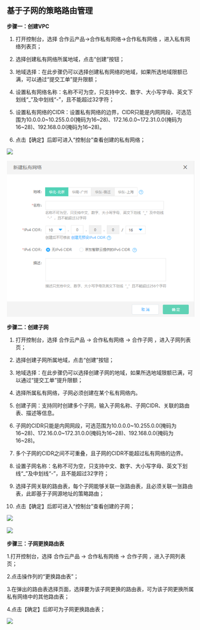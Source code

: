 ## **基于子网的策略路由管理**

**步骤一：创建VPC**

1. 打开控制台，选择 合作云产品->合作私有网络->合作私有网络 ，进入私有网络列表页；

1. 选择创建私有网络所属地域，点击“创建”按钮；

1. 地域选择：在此步骤仍可以选择创建私有网络的地域，如果所选地域限额已满，可以通过“提交工单”提升限额；

1. 设置私有网络名称：名称不可为空，只支持中文、数字、大小写字母、英文下划线“\_”及中划线“\-”，且不能超过32字符；

1. 设置私有网络的CIDR：设置私有网络的边界，CIDR只能是内网网段，可选范围为10.0.0.0\~10.255.0.0(掩码为16\~28)、172.16.0.0\~172.31.0.0(掩码为16\~28)、192.168.0.0(掩码为16\~28)。

1. 点击【确定】后即可进入“控制台”查看创建的私有网络；

![](/image/Networking/Virtual-Private-Cloud/Getting-Started/Subnet-Based-Policy-Routing-Management/Step1-1.png)

![](/image/Networking/Virtual-Private-Cloud/Getting-Started/Subnet-Based-Policy-Routing-Management/Step1-2.png)



**步骤二：创建子网**

1. 打开控制台，选择 合作云产品 -> 合作私有网络 -> 合作子网 ，进入子网列表页；

1. 选择创建子网所属地域，点击“创建”按钮；

1. 地域选择：在此步骤仍可以选择创建子网的地域，如果所选地域限额已满，可以通过“提交工单”提升限额；

1. 选择所属私有网络，子网必须创建在某个私有网络内。

1. 创建子网：支持同时创建多个子网，输入子网名称、子网CIDR、关联的路由表、描述等信息。

1. 子网的CIDR只能是内网网段，可选范围为10.0.0.0\~10.255.0.0(掩码为16\~28)、172.16.0.0\~172.31.0.0(掩码为16\~28)、192.168.0.0(掩码为16\~28)。

1. 多个子网的CIDR之间不可重叠，且子网的CIDR不能超过私有网络的边界。

1. 设置子网名称：名称不可为空，只支持中文、数字、大小写字母、英文下划线“\_”及中划线“\-”，且不能超过32字符；

1. 选择子网关联的路由表，每个子网能够关联一张路由表，且必须关联一张路由表，此即基于子网源地址的策略路由；

1. 点击【确定】后即可进入“控制台”查看创建的子网；

![](/image/Networking/Virtual-Private-Cloud/Getting-Started/Subnet-Based-Policy-Routing-Management/Step2-1.png)

![](/image/Networking/Virtual-Private-Cloud/Getting-Started/Subnet-Based-Policy-Routing-Management/Step2-2.png)



**步骤三：子网更换路由表**

1.打开控制台，选择 合作云产品 -> 合作私有网络 -> 合作子网 ，进入子网列表页；

2.点击操作列的“更换路由表”；

3.在弹出的路由表选择页面，选择要为该子网更换的路由表，可为该子网更换所属私有网络中的其他路由表；

4.点击【确定】后即可为子网更换路由表；

![](/image/Networking/Virtual-Private-Cloud/Getting-Started/Subnet-Based-Policy-Routing-Management/Step3-1.png)
